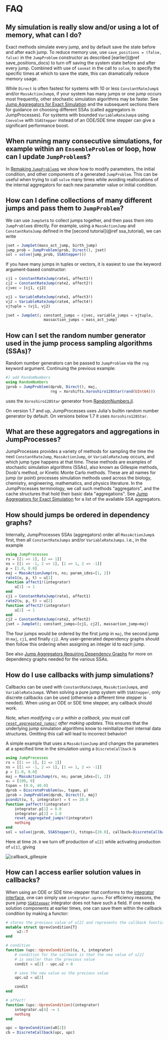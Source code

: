 # FAQ

## My simulation is really slow and/or using a lot of memory, what can I do?
Exact methods simulate every jump, and by default save the state before and
after each jump. To reduce memory use, use `save_positions = (false, false)` in
the `JumpProblem` constructor as described [earlier](@ref save_positions_docs)
to turn off saving the system state before and after every jump. Combined with
use of `saveat` in the call to `solve`, to specify the specific times at which
to save the state, this can dramatically reduce memory usage.

While `Direct` is often fastest for systems with 10 or less `ConstantRateJump`s
and/or `MassActionJump`s, if your system has many jumps or one jump occurs most
frequently, other stochastic simulation algorithms may be faster. See [Jump
Aggregators for Exact Simulation](@ref) and the subsequent sections there for
guidance on choosing different SSAs (called aggregators in JumpProcesses). For
systems with bounded `VariableRateJump`s using `Coevolve` with `SSAStepper`
instead of an ODE/SDE time stepper can give a significant performance boost.

## When running many consecutive simulations, for example within an `EnsembleProblem` or loop, how can I update `JumpProblem`s?

In [Remaking `JumpProblem`s](@ref) we show how to modify parameters, the initial
condition, and other components of a generated `JumpProblem`. This can be useful
when trying to call `solve` many times while avoiding reallocations of the
internal aggregators for each new parameter value or initial condition.

## How can I define collections of many different jumps and pass them to `JumpProblem`?

We can use `JumpSet`s to collect jumps together, and then pass them into
`JumpProblem`s directly. For example, using a `MassActionJump` and
`ConstantRateJump` defined in the [second tutorial](@ref ssa_tutorial), we can
write

```julia
jset = JumpSet(mass_act_jump, birth_jump)
jump_prob = JumpProblem(prob, Direct(), jset)
sol = solve(jump_prob, SSAStepper())
```

If you have many jumps in tuples or vectors, it is easiest to use the keyword
argument-based constructor:
```julia
cj1 = ConstantRateJump(rate1, affect1!)
cj2 = ConstantRateJump(rate2, affect2!)
cjvec = [cj1, cj2]

vj1 = VariableRateJump(rate3, affect3!)
vj2 = VariableRateJump(rate4, affect4!)
vjtuple = (vj1, vj2)

jset = JumpSet(; constant_jumps = cjvec, variable_jumps = vjtuple,
                 massaction_jumps = mass_act_jump)
```

## How can I set the random number generator used in the jump process sampling algorithms (SSAs)?

Random number generators can be passed to `JumpProblem` via the `rng` keyword
argument. Continuing the previous example:

```julia
#] add RandomNumbers
using RandomNumbers
jprob = JumpProblem(dprob, Direct(), maj,
                    rng = Xorshifts.Xoroshiro128Star(rand(UInt64)))
```
uses the `Xoroshiro128Star` generator from
[RandomNumbers.jl](https://github.com/JuliaRandom/RandomNumbers.jl).

On version 1.7 and up, JumpProcesses uses Julia's builtin random number generator by
default. On versions below 1.7 it uses `Xoroshiro128Star`.

## What are these aggregators and aggregations in JumpProcesses?

JumpProcesses provides a variety of methods for sampling the time the next
`ConstantRateJump`, `MassActionJump`, or `VariableRateJump` occurs, and which
jump type happens at that time. These methods are examples of stochastic
simulation algorithms (SSAs), also known as Gillespie methods, Doob's method, or
Kinetic Monte Carlo methods. These are all names for jump (or point) processes
simulation methods used across the biology, chemistry, engineering, mathematics,
and physics literature. In the JumpProcesses terminology, we call such methods
"aggregators", and the cache structures that hold their basic data
"aggregations". See [Jump Aggregators for Exact Simulation](@ref) for a list of
the available SSA aggregators.

## How should jumps be ordered in dependency graphs?
Internally, JumpProcesses SSAs (aggregators) order all `MassActionJump`s first,
then all `ConstantRateJumps` and/or `VariableRateJumps`. i.e., in the example

```julia
using JumpProcesses
rs = [[1 => 1], [2 => 1]]
ns = [[1 => -1, 2 => 1], [1 => 1, 2 => -1]]
p = [1.0, 0.0]
maj = MassActionJump(rs, ns; param_idxs=[1, 2])
rate1(u, p, t) = u[1]
function affect1!(integrator)
    u[1] -= 1
end
cj1 = ConstantRateJump(rate1, affect1)
rate2(u, p, t) = u[2]
function affect2!(integrator)
    u[2] -= 1
end
cj2 = ConstantRateJump(rate2, affect2)
jset = JumpSet(; constant_jumps=[cj1, cj2], massaction_jump=maj)
```
The four jumps would be ordered by the first jump in `maj`, the second jump in
`maj`, `cj1`, and finally `cj2`. Any user-generated dependency graphs should
then follow this ordering when assigning an integer id to each jump.

See also [Jump Aggregators Requiring Dependency Graphs](@ref) for
more on dependency graphs needed for the various SSAs.

## How do I use callbacks with jump simulations?

Callbacks can be used with `ConstantRateJump`s, `MassActionJump`s, and
`VariableRateJump`s. When solving a pure jump system with `SSAStepper`, only
discrete callbacks can be used (otherwise a different time stepper is needed).
When using an ODE or SDE time stepper, any callback should work.

*Note, when modifying `u` or `p` within a callback, you must call
[`reset_aggregated_jumps!`](@ref) after making updates.* This ensures that the
underlying jump simulation algorithms know to reinitialize their internal data
structures. Omitting this call will lead to incorrect behavior!

A simple example that uses a `MassActionJump` and changes the parameters at a
specified time in the simulation using a `DiscreteCallback` is
```julia
using JumpProcesses
rs = [[1 => 1], [2 => 1]]
ns = [[1 => -1, 2 => 1], [1 => 1, 2 => -1]]
p = [1.0, 0.0]
maj = MassActionJump(rs, ns; param_idxs=[1, 2])
u₀ = [100, 0]
tspan = (0.0, 40.0)
dprob = DiscreteProblem(u₀, tspan, p)
jprob = JumpProblem(dprob, Direct(), maj)
pcondit(u, t, integrator) = t == 20.0
function paffect!(integrator)
    integrator.p[1] = 0.0
    integrator.p[2] = 1.0
    reset_aggregated_jumps!(integrator)
    nothing
end
sol = solve(jprob, SSAStepper(), tstops=[20.0], callback=DiscreteCallback(pcondit, paffect!))
```
Here at time `20.0` we turn off production of `u[2]` while activating production
of `u[1]`, giving

![callback_gillespie](assets/callback_gillespie.png)


## How can I access earlier solution values in callbacks?
When using an ODE or SDE time-stepper that conforms to the [integrator
interface](https://docs.sciml.ai/DiffEqDocs/stable/basics/integrator/), one
can simply use `integrator.uprev`. For efficiency reasons, the pure jump
[`SSAStepper`](@ref) integrator does not have such a field. If one needs
solution components at earlier times, one can save them within the callback
condition by making a functor:
```julia
# stores the previous value of u[2] and represents the callback functions
mutable struct UprevCondition{T}
     u2::T
end

# condition
function (upc::UprevCondition)(u, t, integrator)
    # condition for the callback is that the new value of u[2]
    # is smaller than the previous value
    condit = u[2] - upc.u2 < 0

    # save the new value as the previous value
    upc.u2 = u[2]

    condit
end

# affect!
function (upc::UprevCondition)(integrator)
    integrator.u[4] -= 1
    nothing
end

upc = UprevCondition(u0[2])
cb = DiscreteCallback(upc, upc)
```
